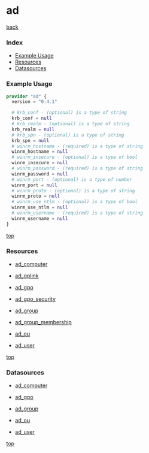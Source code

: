 # ad

[back](../)

### Index

- [Example Usage](#example-usage)
- [Resources](#resources)
- [Datasources](#datasources)

### Example Usage

```terraform
provider "ad" {
  version = "0.4.1"

  # krb_conf - (optional) is a type of string
  krb_conf = null
  # krb_realm - (optional) is a type of string
  krb_realm = null
  # krb_spn - (optional) is a type of string
  krb_spn = null
  # winrm_hostname - (required) is a type of string
  winrm_hostname = null
  # winrm_insecure - (optional) is a type of bool
  winrm_insecure = null
  # winrm_password - (required) is a type of string
  winrm_password = null
  # winrm_port - (optional) is a type of number
  winrm_port = null
  # winrm_proto - (optional) is a type of string
  winrm_proto = null
  # winrm_use_ntlm - (optional) is a type of bool
  winrm_use_ntlm = null
  # winrm_username - (required) is a type of string
  winrm_username = null
}
```

[top](#index)

### Resources


- [ad_computer](./r/ad_computer.md)

- [ad_gplink](./r/ad_gplink.md)

- [ad_gpo](./r/ad_gpo.md)

- [ad_gpo_security](./r/ad_gpo_security.md)

- [ad_group](./r/ad_group.md)

- [ad_group_membership](./r/ad_group_membership.md)

- [ad_ou](./r/ad_ou.md)

- [ad_user](./r/ad_user.md)


[top](#index)

### Datasources


- [ad_computer](./d/ad_computer.md)

- [ad_gpo](./d/ad_gpo.md)

- [ad_group](./d/ad_group.md)

- [ad_ou](./d/ad_ou.md)

- [ad_user](./d/ad_user.md)


[top](#index)